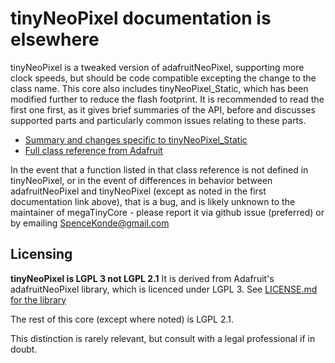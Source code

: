 # tinyNeoPixel documentation is elsewhere
tinyNeoPixel is a tweaked version of adafruitNeoPixel, supporting more clock speeds, but should be code compatible excepting the change to the class name. This core also includes tinyNeoPixel_Static, which has been modified further to reduce the flash footprint. It is recommended to read the first one first, as it gives brief summaries of the API, before and discusses supported parts and particularly common issues relating to these parts.
* [Summary and changes specific to tinyNeoPixel_Static](https://github.com/SpenceKonde/megaTinyCore/blob/master/megaavr/extras/tinyNeoPixel.md)
* [Full class reference from Adafruit](https://adafruit.github.io/Adafruit_NeoPixel/html/class_adafruit___neo_pixel.html)

In the event that a function listed in that class reference is not defined in tinyNeoPixel, or in the event of differences in behavior between adafruitNeoPixel and tinyNeoPixel (except as noted in the first documentation link above), that is a bug, and is likely unknown to the maintainer of megaTinyCore - please report it via github issue (preferred) or by emailing SpenceKonde@gmail.com

## Licensing
**tinyNeoPixel is LGPL 3 not LGPL 2.1**
It is derived from Adafruit's adafruitNeoPixel library, which is licenced under LGPL 3.
See [LICENSE.md for the library](LICENSE.md)

The rest of this core (except where noted) is LGPL 2.1.

This distinction is rarely relevant, but consult with a legal professional if in doubt.
